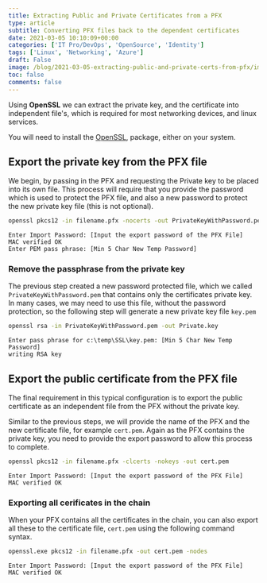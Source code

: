 ```yaml
---
title: Extracting Public and Private Certificates from a PFX
type: article 
subtitle: Converting PFX files back to the dependent certificates
date: 2021-03-05 10:10:09+00:00
categories: ['IT Pro/DevOps', 'OpenSource', 'Identity']
tags: ['Linux', 'Networking', 'Azure']
draft: False
image: /blog/2021-03-05-extracting-public-and-private-certs-from-pfx/images/banner.png
toc: false 
comments: false 
---
```



Using **OpenSSL** we can extract the private key, and the certificate into independent file's, which is required for most networking devices, and linux services.

You will need to install the [OpenSSL](sw-openssl-install_ubuntu), package, either on your system.

## Export the private key from the PFX file

We begin, by passing in the PFX and requesting the Private key to be placed into its own file. This process will require that you provide the password which is used to protect the PFX file, and also a new password to protect the new private key file (this is not optional).

```bash
openssl pkcs12 -in filename.pfx -nocerts -out PrivateKeyWithPassword.pem
```
```output
Enter Import Password: [Input the export password of the PFX File]
MAC verified OK
Enter PEM pass phrase: [Min 5 Char New Temp Password]
```

### Remove the passphrase from the private key

The previous step created a new password protected file, which we called `PrivateKeyWithPassword.pem` that contains only the certificates private key. In many cases, we may need to use this file, without the password protection, so the following step will generate a new private key file `key.pem`

```bash
openssl rsa -in PrivateKeyWithPassword.pem -out Private.key
```
```output
Enter pass phrase for c:\temp\SSL\key.pem: [Min 5 Char New Temp Password]
writing RSA key
```

## Export the public certificate from the PFX file

The final requirement in this typical configuration is to export the public certificate as an independent file from the PFX without the private key.

Similar to the previous steps, we will provide the name of the PFX and the new certificate file, for example `cert.pem`. Again as the PFX contains the private key, you need to provide the export password to allow this process to complete.

```bash
openssl pkcs12 -in filename.pfx -clcerts -nokeys -out cert.pem
```
```output
Enter Import Password: [Input the export password of the PFX File]
MAC verified OK
```

### Exporting all cerificates in the chain

When your PFX contains all the certificates in the chain, you can also export all these to the certificate file, `cert.pem` using the following command syntax. 
>
```bash
openssl.exe pkcs12 -in filename.pfx -out cert.pem -nodes
```
```output
Enter Import Password: [Input the export password of the PFX File]
MAC verified OK
```